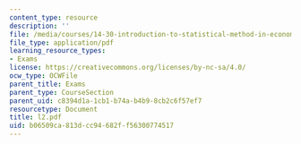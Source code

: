```yaml
---
content_type: resource
description: ''
file: /media/courses/14-30-introduction-to-statistical-method-in-economics-spring-2006/b06509ca813dcc94682ff56300774517_l2.pdf
file_type: application/pdf
learning_resource_types:
- Exams
license: https://creativecommons.org/licenses/by-nc-sa/4.0/
ocw_type: OCWFile
parent_title: Exams
parent_type: CourseSection
parent_uid: c8394d1a-1cb1-b74a-b4b9-8cb2c6f57ef7
resourcetype: Document
title: l2.pdf
uid: b06509ca-813d-cc94-682f-f56300774517
---
```

